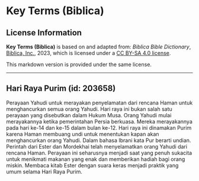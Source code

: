 # Key Terms (Biblica)

## License Information

**Key Terms (Biblica)** is based on and adapted from: _Biblica Bible Dictionary_, [Biblica, Inc.](https://www.biblica.com/), 2023, which is licensed under a [CC BY-SA 4.0 license](https://creativecommons.org/licenses/by-sa/4.0/legalcode.en).

This markdown version is provided under the same license.



--------------------------------

## Hari Raya Purim (id: 203658)

Perayaan Yahudi untuk merayakan penyelamatan dari rencana Haman untuk menghancurkan semua orang Yahudi. Hari raya ini bukan salah satu perayaan yang disebutkan dalam Hukum Musa. Orang Yahudi mulai merayakannya ketika pemerintahan Persia berkuasa. Mereka merayakannya pada hari ke\-14 dan ke\-15 dalam bulan ke\-12\. Hari raya ini dinamakan Purim karena Haman membuang undi untuk menentukan kapan akan menghancurkan orang Yahudi. Dalam bahasa Ibrani kata Pur berarti undian. Perintah dari Ester dan Mordekhai telah menyelamatkan orang Yahudi dari rencana Haman. Perayaan ini seharusnya menjadi saat yang penuh sukacita untuk menikmati makanan yang enak dan memberikan hadiah bagi orang miskin. Membaca kitab Ester dengan suara keras menjadi praktik yang umum selama Hari Raya Purim.


